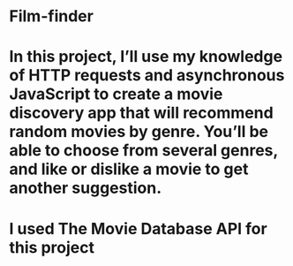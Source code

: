 # Film-finder
# In this project, I’ll use my knowledge of HTTP requests and asynchronous JavaScript to create a movie discovery app that will recommend random movies by genre. You’ll be able to choose from several genres, and like or dislike a movie to get another suggestion.
# I used The Movie Database API for this project

